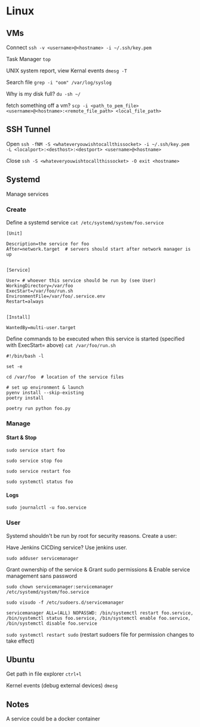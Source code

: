 # Linux


## VMs

Connect `ssh -v <username>@<hostname> -i ~/.ssh/key.pem`

Task Manager `top`

UNIX system report, view Kernal events `dmesg -T`

Search file `grep -i "oom" /var/log/syslog`

Why is my disk full?  `du -sh ~/`

fetch something off a vm? `scp -i <path_to_pem_file> <username>@<hostname>:<remote_file_path> <local_file_path>`

## SSH Tunnel

Open `ssh -fNM -S <whateveryouwishtocallthissocket> -i ~/.ssh/key.pem -L <localport>:<desthost>:<destport> <username>@<hostname>`

Close `ssh -S <whateveryouwishtocallthissocket> -O exit <hostname>`
 


## Systemd
Manage services


### Create

Define a systemd service
`cat /etc/systemd/system/foo.service`

```
[Unit]

Description=the service for foo
After=network.target  # servers should start after network manager is up


[Service]

User= # whoever this service should be run by (see User)
WorkingDirectory=/var/foo
ExecStart=/var/foo/run.sh
EnvironmentFile=/var/foo/.service.env
Restart=always


[Install]

WantedBy=multi-user.target
```


Define commands to be executed when this service is started (specified with ExecStart= above)
`cat /var/foo/run.sh` 

```
#!/bin/bash -l

set -e

cd /var/foo  # location of the service files

# set up environment & launch 
pyenv install --skip-existing
poetry install

poetry run python foo.py
```

### Manage

#### Start & Stop
`sudo service start foo`

`sudo service stop foo`

`sudo service restart foo`

`sudo systemctl status foo`

#### Logs
`sudo journalctl -u foo.service`


### User

Systemd shouldn't be run by root for security reasons.  Create a user:

Have Jenkins CICDing service? Use jenkins user.

`sudo adduser servicemanager`

Grant ownership of the service & Grant sudo permissions & Enable service management sans password

`sudo chown servicemanager:servicemanager /etc/systemd/system/foo.service`

`sudo visudo -f /etc/sudoers.d/servicemanager`

`servicemanager ALL=(ALL) NOPASSWD: /bin/systemctl restart foo.service, /bin/systemctl status foo.service, /bin/systemctl enable foo.service, /bin/systemctl disable foo.service`

`sudo systemctl restart sudo` (restart sudoers file for permission changes to take effect)


## Ubuntu

Get path in file explorer `ctrl+l`

Kernel events (debug external devices) `dmesg`

## Notes

A service could be a docker container

